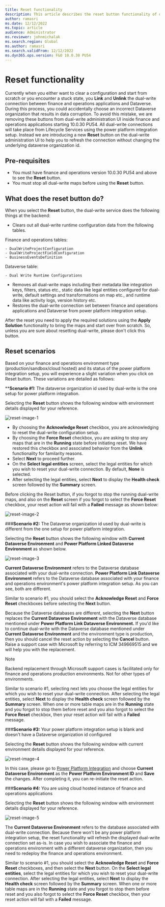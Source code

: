 ```yaml
---
title: Reset functionality
description: This article describes the reset button functionality of dual-write.
author: ramasri
ms.date: 12/12/2022
ms.topic: article
audience: Administrator
ms.reviewer: johnmichalak
ms.search.region: Global
ms.author: ramasri
ms.search.validFrom: 12/12/2022
ms.dyn365.ops.version: F&O 10.0.30 PU54
---
```



# Reset functionality

Currently when you either want to clear a configuration and start from scratch or you encounter a stuck state, you **Link** and **Unlink** the dual-write connection between finance and operations applications and Dataverse. During this process, you could accidentally choose an incorrect Dataverse organization that results in data corruption. To avoid this mistake, we are removing these buttons from dual-write administration UI inside finance and operations applications starting 10.0.30 PU54. All dual-write connections will take place from Lifecycle Services using the power platform integration setup. Instead we are introducing a new **Reset** button on the dual-write administration UI to help you to refresh the connection without changing the underlying dataverse organization id.

## Pre-requisites

- You must have finance and operations version 10.0.30 PU54 and above to see the **Reset** button.
- You must stop all dual-write maps before using the **Reset** button.

## What does the reset button do? 

When you select the **Reset** button, the dual-write service does the following things at the backend:

- Clears out all dual-write runtime configuration data from the following tables.

Finance and operations tables:

    - DualWriteProjectConfiguration
    - DualWriteProjectFieldConfiguration
    - BusinessEventsDefinition

Dataverse table:

    - Dual Write Runtime Configurations

- Removes all dual-write maps including their metadata like integration keys, filters, status etc., static data like legal entities configured for dual-write, default settings and transformations on map etc., and runtime data like activity logs, version history etc.
- Restores the dual-write connection set between finance and operations applications and Dataverse from power platform integration setup.

After the reset you need to apply the required solutions using the **Apply Solution** functionality to bring the maps and start over from scratch. So, unless you are sure about resetting dual-write, please don't click this button.

## Reset scenarios

Based on your finance and operations environment type (production/sandbox/cloud hosted) and its status of the power platform integration setup, you will experience a slight variation when you click on Reset button. These variations are detailed as follows:

****Scenario #1:** The dataverse organization id used by dual-write is the one setup for power platform integration.

Selecting the **Reset** button shows the following window with environment details displayed for your reference.

![reset-image-1](media/reset-image-1.png)

- By choosing the **Acknowledge Reset** checkbox, you are acknowledging to reset the dual-write configuration setup.
- By choosing the **Force Reset** checkbox, you are asking to stop any maps that are in the **Running** state before initiating reset. We have restored this checkbox and associated behavior from the **Unlink** functionality for familarity reasons.
- Select **Next** to proceed further.
- On the **Select legal entities** screen, select the legal entities for which you wish to reset your dual-write connection. By default, **None** is selected.
- After selecting the legal entities, select **Next** to display the **Health check** screen followed by the **Summary** screen.

Before clicking the Reset button, if you forgot to stop the running dual-write maps, and also on the **Reset** screen if you forgot to select the **Force Reset** checkbox, your reset action will fail with a **Failed** message as shown below:

![reset-image-2](media/reset-image-2.png)

###**Scenario #2:** The Dataverse organization id used by dual-write is different from the one setup for power platform integration.

Selecting the **Reset** button shows the following window with **Current Dataverse Environment** and **Power Platform Linked Dataverse Environment** as shown below.

![reset-image-3](media/reset-image-3.png)

**Current Dataverse Environment** refers to the Dataverse database associated with your dual-write connection. **Power Platform Link Dataverse Environment** refers to the Dataverse database associated with your finance and operations environment's power platform integration setup. As you can see, both are different.

Similar to scenario #1, you should select the **Acknowledge Reset** and **Force Reset** checkboxes before selecting the **Next** button.

Because the Dataverse databases are different, selecting the **Next** button replaces the **Current Dataverse Environment** with the Dataverse database mentioned under **Power Platform Link Dataverse Environment.** If you'd like to continue dual-write with the Dataverse database mentioned under **Current Dataverse Environment** and the environment type is production, then you should cancel the reset action by selecting the **Cancel** button. Raise a support case with Microsoft by referring to ICM 349669515 and we will help you with the replacement.

> [!Note] 
> Backend replacement through Microsoft support cases is facilitated only for finance and operations production environments. Not for other types of environments.

Similar to scenario #1, selecting next lets you choose the legal entities for which you wish to reset your dual-write connection. After selecting the legal entities, select **Next** to display the **Health check** screen followed by the **Summary** screen. When one or more table maps are in the **Running** state and you forgot to stop them before reset and you also forgot to select the **Force Reset** checkbox, then your reset action will fail with a **Failed** message.

###**Scenario #3:** Your power platform integration setup is blank and doesn't have a Dataverse organization id configured

Selecting the **Reset** button shows the following window with current environment details displayed for your reference.

![reset-image-4](media/reset-image-4.png)

In this case, please go to [Power Platform Integration](https://nam06.safelinks.protection.outlook.com/?url=https%3A%2F%2Flearn.microsoft.com%2Fen-us%2Fdynamics365%2Ffin-ops-core%2Fdev-itpro%2Fpower-platform%2Fenable-power-platform-integration%23connect-to-existing-dataverse&data=05%7C01%7Cramasri%40microsoft.com%7C2f8fe7106138411f6c0408daa369b317%7C72f988bf86f141af91ab2d7cd011db47%7C1%7C0%7C638001971624185428%7CUnknown%7CTWFpbGZsb3d8eyJWIjoiMC4wLjAwMDAiLCJQIjoiV2luMzIiLCJBTiI6Ik1haWwiLCJXVCI6Mn0%3D%7C3000%7C%7C%7C&sdata=8xwIg39VdzXXtcBzETMbH1%2F%2BzCBIkSUVyomsPLRbHtE%3D&reserved=0) and choose **Current Dataverse Environment** as the **Power Platform Environment ID** and **Save** the changes. After completing it, you can re-initiate the reset action.

###**Scenario #4:** You are using cloud hosted instance of finance and operations applications

Selecting the **Reset** button shows the following window with environment details displayed for your reference.

![reset-image-5](media/reset-image-5.png)

The **Current Dataverse Environment** refers to the database associated with dual-write connection. Because there won't be any power platform integration setup, the reset functionality will refresh the displayed dual-write connection set as-is. In case you wish to associate the finance and operations environment with a different dataverse organization, then you need to redeploy the finance and operations environment.

Similar to scenario #1, you should select the **Acknowledge Reset** and **Force Reset** checkboxes, and then select the **Next** button. On the **Select legal entities**, select the legal entities for which you wish to reset your dual-write connection.  After selecting the legal entities, select **Next** to display the **Health check** screen followed by the **Summary** screen. When one or more table maps are in the **Running** state and you forgot to stop them before reset and you also forgot to select the **Force Reset** checkbox, then your reset action will fail with a **Failed** message.
